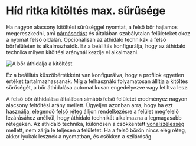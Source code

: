 # Híd ritka kitöltés max. sűrűsége

Ha nagyon alacsony kitöltési sűrűséggel nyomtat, a felső bőr hajlamos megereszkedni, ami [párnásodást](../troubleshooting/pillowing.md) és általában szabálytalan felületeket okoz a nyomat felső oldalán. Opcionálisan az áthidaló technikák a felső bőrfelületen is alkalmazhatók. Ez a beállítás konfigurálja, hogy az áthidaló technika milyen kitöltési aránynál kezdje el alkalmazni.

<!--screenshot {
"image_path": "bridge_sparse_infill_max_density.png",
"models": [
    {
        "script": "stamp.scad",
        "transformation": ["scale(0.5)"]
    }
],
"layer": 108,
"settings": {
    "bridge_settings_enabled": true,
    "bridge_sparse_infill_max_density": 100
},
"camera_position": [58, 27, 104],
"colours": 64
}-->

![A bőr áthidalja a kitöltést](../images/bridge_sparse_infill_max_density.png)

Ez a beállítás küszöbértékként van konfigurálva, hogy a profilok egyetlen értéket tartalmazhassanak. Míg a felhasználó folyamatosan állítja a kitöltés sűrűségét, a bőr áthidalása automatikusan engedélyezve vagy letiltva lesz.

A felső bőr áthidalása általában simább felső felületet eredményez nagyon alacsony feltöltési arány mellett. Ügyeljen azonban arra, hogy ha ezt használja, elegendő [felső réteg](../top_bottom/top_layers.md) álljon rendelkezésre a felület megfelelő lezárásához anélkül, hogy áthidaló technikát alkalmazna a legmagasabb rétegeken. Az áthidaló technika, különösen a csökkentett [vonalszélesség](bridge_skin_material_flow_3.md) mellett, nem zárja le teljesen a felületet. Ha a felső bőrön nincs elég réteg, akkor lyukak lesznek a nyomatban, és csökken a szilárdság.

